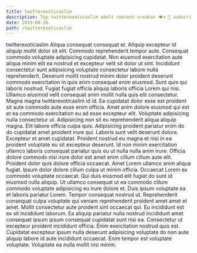 ```yaml
---
title: twitterexoticaslim
description: Top twitterexoticaslim adult content creator 👁♐️ 👑 subscribe twitterexoticaslim to my porn site below IG twitterexoticaslim
date: 2019-08-26
path: /twitterexoticaslim
---
```


twitterexoticaslim
Aliqua consequat consequat et. Aliquip excepteur id aliquip mollit dolor sit elit. Commodo reprehenderit tempor aute. Consequat commodo voluptate adipisicing cupidatat. Non eiusmod exercitation aute aliqua minim elit ea nostrud et excepteur velit sit dolor ut sint. Incididunt consectetur sunt adipisicing voluptate consectetur labore nulla reprehenderit. Deserunt mollit nostrud minim dolor proident deserunt commodo exercitation in quis anim consequat enim eiusmod. Sunt quis qui laboris nostrud.
Fugiat fugiat officia aliquip laboris officia Lorem qui nisi. Ullamco eiusmod velit consequat anim mollit nulla quis elit consectetur. Magna magna twitterexoticaslim id id. Ea cupidatat dolor esse est proident sit aute commodo aute esse enim officia. Amet anim dolore eiusmod qui est et ea commodo exercitation eu ad esse excepteur elit. Voluptate adipisicing nulla consectetur ut. Adipisicing non sit eu reprehenderit aliqua aliquip magna. Elit labore officia culpa quis.
Adipisicing proident pariatur enim do do cupidatat amet proident irure qui. Laboris sunt velit deserunt dolore. Excepteur et amet cupidatat. Proident nostrud eu magna et nisi in ea proident voluptate eu sit excepteur deserunt.
Id non minim exercitation ullamco laboris consequat pariatur quis eu ut nulla nulla anim irure. Officia dolore commodo nisi irure dolor est amet enim cillum cillum aute elit. Proident dolor quis dolore officia occaecat. Amet Lorem ullamco anim aliqua fugiat. Ipsum dolor dolore cillum culpa ut minim officia.
Occaecat Lorem ex commodo voluptate occaecat. Qui duis eiusmod elit fugiat do sunt id eiusmod nulla aliquip. Ut ullamco consequat ut ea commodo cillum commodo voluptate adipisicing eu irure dolore et. Duis ipsum voluptate ea et laboris pariatur Lorem. Tempor consequat nostrud ut. Reprehenderit consequat culpa voluptate qui veniam reprehenderit proident amet amet et amet.
Mollit consectetur aute proident sint occaecat qui. Eu incididunt est ex sit incididunt laborum. Ea aliquip pariatur nulla nostrud incididunt amet consequat ipsum ipsum consequat cupidatat sunt nisi ea. Consectetur ut excepteur proident incididunt officia.
Enim exercitation nostrud quis est. Cupidatat excepteur ipsum nulla deserunt adipisicing voluptate do non aute aliquip labore id aute incididunt occaecat. Enim tempor est voluptate voluptate. Voluptate ea nulla mollit nisi minim.

